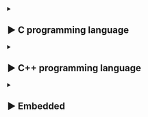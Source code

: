 <details>
  <summary><h2>▶ C programming language</h2></summary>
	
<details>
  <summary><h3>Quá trình biên dịch</h3></summary>
	
Quy trình dịch là quá trình chuyển đổi từ ngôn ngữ bậc cao (NNBC) (C/C++, Pascal, Java, C#…) sang ngôn ngữ đích (ngôn ngữ máy) để máy tính có thể hiểu và thực thi. Ngôn ngữ lập trình C là một ngôn ngữ dạng biên dịch. Chương trình được viết bằng C muốn chạy được trên máy tính phải trải qua một quá trình biên dịch để chuyển đổi từ dạng mã nguồn sang chương trình dạng mã thực thi.
	
### Quá trình biên dịch bao gồm 4 giai đoạn:
	
- **_Pre-processor (Giai đoạn tiền xử lý):_** Nhận mã nguồn và xóa bỏ các dòng comments, xử lý các chỉ thị tiền xử lý có bắt đầu bằng kí hiệu `#`. Như `#include` (thay thế mã chương trình của một tệp tiêu để vào mã nguồn cần dịch), `#define` (thay thế bằng giá trị cụ thể tại mỗi nơi sử dụng trong chương trình).
	-  Sau khi qua quá trình tiền xử lý thì file code lúc này sẽ có dạng `.i`.
	-  Dùng lệnh `gcc -E filename.c -o filename.i` hoặc `gcc -E filename.c` để xem code sau khi qua quá trình preprocessor.
- **_Compiler (Giai đoạn dịch NNBC sang ngôn ngữ Assembly):_** Kiểm tra các kiểu dữ liệu có lỗi hay không, phân tích cú pháp (syntax) của mã nguồn NNBC và tối ưu code.
	-  Quá trình này sẽ biên dịch từ code `.i` sang ngôn ngữ assembly `.s`.
	-  Dùng lệnh `gcc -S -o filename.s filename.c` để có thể xem code sau quá tình compiler.
- **_Assembler (Giai đoạn dịch ngôn ngữ Assembly sang ngôn ngữ máy):_** Biên dịch ngôn ngữ Assembly sang ngôn ngữ máy (0 và 1). Và tạo ra tệp tin Object `.o` or `.obj`.
	-  Dùng lệnh `gcc -c filename.c -o filename.o` để tạo ra file ".o" và dùng lệnh `objdump -d -Mintel filename.o` để xem code.
- **_Linker (Giải đoạn liên kết):_** Trong giai đoạn này mã máy của một chương trình `.o` dịch từ nhiều nguồn (file .c hoặc file thư viện .lib) được liên kết lại với nhau để tạo thành chương trình đích nhất. Mã máy của các hàm thư viện gọi trong chương trình cũng được đưa vào chương trình cuối trong giai đoạn này. Chính vì vậy mà các lỗi liên quan đến việc gọi hàm hay sử dụng biến tổng thể mà không tồn tại sẽ bị phát hiện. Kể cả lỗi viết chương trình chính không có hàm main() cũng được phát hiện trong liên kết.
	- File sau khi được gộp lại thì sẽ có đuôi mở rộng Executable `.exe`, còn trên Linux và MacOs thì có thể có đuối theo chỉ định hoặc không có đuôi mở rộng.

- Để chạy file code C trên `terminal` dùng lệnh `gcc -o filename filename.c` đẻ tạo ra tệp thực thi, sau đó dùng lệnh `./filename` để chạy tệp thực thi đó.

### Boot Mode
- Cấp nguồn:
	- Khi cấp nguồn cho vi điều khiển, nó sẽ bắt đầu quá trình khởi động.
	- Lúc này các thanh ghi và bộ nhớ của vi điều khiển sẽ có giá trị không xác định.
- Tạo Stack Pointer(SP):
	- Stack Pointer(SP) là một thanh ghi đặc biệt để quản lý ngăn xếp(stack).
	- Giá trị ban đầu của SP thường được thiết lập tại địa chỉ nhất định trong bộ nhớ.
	- Quá trình thiết lập SP có thể thực hiện thông qua việc gán giá trị một địa chỉ cố định vào thanh ghi SP.
- Tạo Program Counter(PC):
	- Là một thanh ghi đặt biệt dùng để lưu địa chỉ của lệnh hiện tại được thực thi.
	- Giá trị ban đầu của PC thường được thiết lập là địa chỉ bắt đầu của chương trình
	- Quá trình thiệt lập PC thực hiện thông qua việc gán giá trị địa chỉ bắt đầu của chương trình vào thanh ghi PC
- Khởi động chương trình: 
	- Sau khi SP và PC được khởi tạo thì chương trình chính bắt đầu khởi động
	- Vi điều khiển sẽ đọc từng câu lệnh và thực thi nó.
	- Nó sẽ thực hiện các lệnh tiếp theo bằng cách tăng giá trị của PC để trỏ đế địa chỉ lệnh tiếp theo
	- Bước nhảy của địa chỉ tùy thuộc vào vi điều khiển (Ví dụ: vđk 8bit thì mỗi lần nhảy thì PC sẽ trỏ tới địa chỉ lên 1byte, tương tự 16bit sẽ là 2 bytes)
	- Trong quá trình chạy, nếu gặp lệnh gọi hàm con thì VĐK sẽ tạo ra một ngăn xếp mới để lưu trữ các biến cục bộ và thông tin của hàm đó.
		- Lúc này, giá trị của SP sẽ lưu lại địa chỉ của câu lệnh hiện tại và giá trị của PC sẽ trỏ tới địa chỉ bắt đầu của hàm con đó và thực thi .
		- Sau khi chạy xong trả về kết quả. Thì ngăn xếp đó sẽ được giải phóng, PC sẽ được gán thành địa chỉ của SP trước đó và tiếp tục thực hiện chương trình.
- ***Ví dụ:*** Chương trình trên VĐK 32bits và địa chỉ của hàm ham() là 0x0000ff00.
	```C
	#include<stdio.h>
	void ham() {
    	int a = 5;
	}
	int main() {
    	int b = ham();
    	printf("%d", b);
	}
	```
	- Địa chỉ 0x00000000: Khởi động chương trình.
	- Địa chỉ 0x00000004: Khởi tạo SP với giá trị không xác định.
	- Địa chỉ 0x00000008: Khởi tạo PC với địa chỉ bắt đầu của hàm main(), và PC có giá trị là 0x00000008. SP không thay đổi.
    - Địa chỉ 0x0000000C: PC trỏ tới lệnh trong hàm main() và có địa chỉ là 0x0000000C. SP không thay đổi.
   	- Địa chỉ 0x00000010: PC trỏ tới lệnh gọi hàm ham(). PC có địa chỉ là 0x00000010, và SP được gán địa chỉ là 0x00000010 để sau khi chạy xong hàm ham(), PC có thể lấy địa chỉ của SP để chạy tiếp chương trình.
    - Địa chỉ 0x0000FF00: PC trỏ tới địa chỉ bắt đầu của hàm ham(), và PC có địa chỉ là 0x0000FF00. SP vẫn giữ nguyên giá trị là 0x00000010.
  	- Địa chỉ 0x0000FF04: PC tiếp tục nhảy thêm 4 byte đối với địa chỉ trước đó để thực hiện lệnh int a = 5, địa chỉ PC lúc này là 0x0000FF04. SP vẫn giữ nguyên giá trị là 0x00000010. Sau khi chạy xong hàm, PC sẽ quay trở lại địa chỉ của SP, tức là 0x00000010.
   	- Địa chỉ 0x00000014: PC trỏ tới lệnh printf("%d", b);. Lúc này, địa chỉ PC sẽ là 0x00000014, và SP vẫn giữ nguyên giá trị là 0x00000010.
	
</details>



<details>
  <summary><h3>Phân vùng bộ nhớ trên RAM, cấp phát bộ nhớ động</h3></summary>
	
### Phân vùng bộ nhớ trên RAM

| Stack |
|:-----:|
|   ↓   |
|   ↑   |	
|  Heap |
|  Bss(Uninitialized data)  |
|  Data(Initialized data)   |
|  Text |
- ***Text:*** Quyền truy cập chỉ có thể Read
	- Chứa khai báo các hằng số(.rodata)
	- Nó chưa lệnh thực thi nên tránh sửa đổi instruction
- ***Data:*** Quyền truy cập Read-Write
	- Chứa biến toàn cục hoặc biến static: Có giá trị khởi tạo khác 0
	- Được giải phóng khi kết thúc chương trình
- ***Bss:*** Quyền truy cập Read-Write
	- Chứa biến toàn cục hoặc các biến static: Có giá trị khởi tạo bằng 0 hoặc không khởi tạo
	- Được giải phóng khi kết thúc chương trình
- ***Stack:*** Quyền truy cập là Read-Write.
	- Được sử dụng cấp phát cho biến local, input parameter của hàm,...
	- Sẽ được giải phóng khi ra khỏi block code/hàm
- ***Heap:*** Quyền truy cập là Read-Write.
	- Được sử dụng để cấp phát bộ nhớ động như: Malloc, Calloc,...
	- Sẽ được giải phóng khi gọi hàm free,...
	### So sánh Stack và Heap?
	- Bộ nhớ: Bộ nhớ Heap và bộ nhớ Stack bản chất đều cùng là vùng nhớ được tạo ra và lưu trữ trong RAM khi chương trình được thực thi.
		- Stack được dùng để lưu trữ các biến cục bộ trong hàm, tham số truyền vào... Truy cập vào bộ nhớ này rất nhanh và được thực thi khi chương trình được biên dịch.
		- Heap được dùng để lưu trữ vùng nhớ cho những biến con trỏ được cấp phát động bởi các hàm malloc - calloc - realloc (trong C)
	- Kích thước vùng nhớ:
		- Stack: kích thước của bộ nhớ Stack là cố định, tùy thuộc vào từng hệ điều hành, ví dụ hệ điều hành Windows là 1 MB, hệ điều hành Linux là 8 MB (lưu ý là con số có thể khác tùy thuộc vào kiến trúc hệ điều hành của bạn).
		- Heap: kích thước của bộ nhớ Heap là không cố định, có thể tăng giảm do đó đáp ứng được nhu cầu lưu trữ dữ liệu của chương trình.
	- Đặc điểm vùng nhớ
		- Stack: vùng nhớ Stack được quản lý bởi hệ điều hành, dữ liệu được lưu trong Stack sẽ tự động hủy khi hàm thực hiện xong công việc của mình.
		- Heap: Vùng nhớ Heap được quản lý bởi lập trình viên (trong C hoặc C++), dữ liệu trong Heap sẽ không bị hủy khi hàm thực hiện xong, điều đó có nghĩa bạn phải tự tay hủy vùng nhớ bằng câu lệnh free (trong C), và delete hoặc delete [] (trong C++), nếu không sẽ xảy ra hiện tượng rò rỉ bộ nhớ. 
	### Lưu ý: 
	- Việc tự động dọn vùng nhớ còn tùy thuộc vào trình biên dịch trung gian.
	- Vấn đề lỗi xảy ra đối với vùng nhớ Stack: Bởi vì bộ nhớ Stack cố định nên nếu chương trình bạn sử dụng quá nhiều bộ nhớ vượt quá khả năng lưu trữ của Stack chắc chắn sẽ xảy ra tình trạng tràn bộ nhớ Stack (Stack overflow), các trường hợp xảy ra như bạn khởi tạo quá nhiều biến cục bộ, hàm đệ quy vô hạn,..
		- Ví dụ về tràn bộ nhớ stack với hàm đệ quy vô hạn:
		```C
		int foo(int x){
			printf("De quy khong gioi han\n");
			return foo(x);
		}
		```
	- Vấn đề lỗi xảy ra đối với vùng nhớ Heap: Nếu bạn liên tục cấp phát vùng nhớ mà không giải phóng thì sẽ bị lỗi tràn vùng nhớ Heap (Heap overflow). Nếu bạn khởi tạo một vùng nhớ quá lớn mà vùng nhớ Heap không thể lưu trữ một lần được sẽ bị lỗi khởi tạo vùng nhớ Heap thất bại.
		- Ví dụ trường hợp khởi tạo vùng nhớ Heap quá lớn:
		```C 
		int *A = (int *)malloc(18446744073709551615); 
		```
	### Các cách sử dụng malloc, calloc, realloc, free:
	- ***Malloc:*** Cấp phát bộ nhớ động chưa có giá trị khởi tạo cho mỗi phần tử, trả về con trỏ NULL khi cấp phát thành công
	```C 
	void* malloc(size_t size);
	```
	- ***Calloc:*** Cấp phát bộ nhớ động có giá trị khởi tạo ban đầu của mỗi phần tử đều là 0, trả về con trỏ NULL khi cấp phát thành công
	```C
	void* calloc(size_t num, size_t size);
	```
	- ***Realloc:*** Thay đổi kích thước bộ nhớ của bộ nhớ đã được cấp phát trước đó của Malloc và Calloc, trả về con trỏ NULL khi thay đổi thành công
	```C
	void* realloc(void* ptr, size_t size);
	```
	- ***Free:*** Giải phóng bộ nhớ đã được cấp phát bằng Malloc, Calloc, Realloc sau khi sử dụng xong, không có trả về
	```C
	void free(void* ptr);
	```
</details>



<details>
  <summary><h3>Các biến trong C</h3></summary>
	
- Biến số nguyên (Integer Variables): Lưu trữ giá trị số nguyên không có phần thập phân.
	`int age = 25;`
- Biến số thực (Floating-point Variables): Lưu trữ giá trị số thực có phần thập phân.
	`float pi = 3.14;`
- Biến dấu chấm động (Floating-point Variables): Lưu trữ giá trị số thực có độ chính xác cao hơn float.
    `double pi = 3.14159;`
- Biến dài (Long Variables): Lưu trữ giá trị số nguyên có phạm vi mở rộng so với int.
    `long population = 1000000;`
- Biến ngắn (Short Variables): Lưu trữ giá trị số nguyên có phạm vi nhỏ hơn so với int.
    `short temperature = -10;`
- Biến ký tự (Character Variables): Lưu trữ một ký tự.
	`char grade = 'A';`
- Biến chuỗi ký tự (String Variables): Lưu trữ một chuỗi các ký tự.
	`char name[] = "John";`
- Biến boolean (Boolean Variables): Lưu trữ giá trị đúng (1) hoặc sai (0).
	`int isTrue = 1;`
- Con trỏ (Pointer Variables): Lưu trữ địa chỉ của một biến hoặc vùng nhớ.
	`int* ptr = NULL;`
- Biến mảng (Array Variables): Lưu trữ nhiều giá trị trong một biến duy nhất.
	`int numbers[] = {1, 2, 3, 4, 5};`
- Biến kích thước (Size Variables): Lưu trữ giá trị kích thước của các đối tượng trong bộ nhớ.
    ```size_t length = 10;```
- Biến không đổi (Constant Variables): Lưu trữ giá trị không thay đổi trong suốt thời gian chương trình chạy.
    ```const int MAX_VALUE = 100;```
- Biến từ khóa (Keyword Variables): Lưu trữ giá trị trùng với các từ khóa được định nghĩa trong ngôn ngữ C.
    ```int int = 5;```
- Biến từ xa (Extern Variables):Khai báo một biến đã được định nghĩa trong một tệp tin khác.
    ```extern int globalVar;```
- Biến có phạm vi tĩnh (Static Scope Variables): Lưu trữ giá trị trong suốt vòng đời của biến và chỉ có thể truy cập trong phạm vi của một hàm hoặc tệp tin.
    ```static int count = 0;```
- Biến hệ thống (System Variables): Lưu trữ thông tin đối với chương trình chạy, như số lượng tham số dòng lệnh và danh sách tham số.
    ```int argc; char** argv;```
- Biến môi trường (Environment Variables): Lưu trữ thông tin môi trường hệ thống như đường dẫn, biến cấu hình, v.v.
    `char* path = getenv("PATH");`
- Biến vô kiểu (Void Variables): Lưu trữ một địa chỉ bất kỳ và có thể chuyển đổi thành bất kỳ kiểu con trỏ nào.
	`void* ptr;`
- Biến hằng số từ xa (Extern Constant Variables): Khai báo một hằng số đã được định nghĩa trong một tệp tin khác.
    `extern const int MAX_VALUE;`
- Biến gần (Auto Variables): Được sử dụng để chỉ ra rằng một biến cục bộ tự động sẽ được tạo ra.
 	`auto int x = 5;`
- Biến trình tự (Sequence Variables): Chỉ định rằng một biến thường được truy cập nhanh chóng và thường xuyên.
    `register int counter = 0;`
- Biến quyền (Qualifier Variables): Đánh dấu biến có thể thay đổi mà không cần thông báo và không nên tối ưu hóa.
   	`volatile int status;`
- Biến tĩnh (Static Variables): Lưu trữ giá trị trong suốt vòng đời của chương trình và giá trị được duy trì ngay cả khi hàm hoặc khối lệnh kết thúc.
	```static int count = 0;```
- Biến tĩnh cục bộ (Local Static Variables): Lưu trữ giá trị trong suốt vòng đời của biến, nhưng chỉ có thể truy cập trong phạm vi của một hàm.
    ```C
    void function() {
        static int count = 0;
        // ...
    }
    ```
- Biến toàn cục (Global Variables): Khai báo ngoài hàm. Lưu trữ giá trị có thể truy cập từ bất kỳ đâu trong chương trình.
	```int globalVar = 10;```
- Biến cục bộ (Local Variables): Khai báo trong hàm. Lưu trữ giá trị chỉ có thể truy cập trong phạm vi của một hàm hoặc khối lệnh.
	```C
	void function() {
    	int localVar = 5;
   		// ...
	} 
	```
- Biến tên (Label Variables): Đánh dấu một vị trí trong mã chương trình để nhảy đến khi sử dụng lệnh goto.
    ```C
    goto label;
    // ...
    label:
        // ...
    ```
- Biến tham chiếu (Reference Variables): Lưu trữ một tham chiếu đến một biến đã tồn tại, cho phép thay đổi giá trị của biến qua tham chiếu.
    ```C
    int x = 10;
    int& ref = x;
    ```
- Biến hàm (Function Variables): Lưu trữ địa chỉ của một hàm và cho phép gọi hàm thông qua con trỏ.
    ```C
    int (*func_ptr)(int, int);
    int sum(int a, int b) {
        return a + b;
    }
    func_ptr = sum;
    ```
- Biến cấu trúc (Structure Variables): Lưu trữ các thành phần có liên quan vào một biến.
    ```
    struct Person {
        char name[20];
        int age;
    };
    struct Person p1;
	```
- Biến cấu trúc mở rộng (Extended Structure Variables): Lưu trữ các thành phần có liên quan vào một biến và mở rộng chức năng của cấu trúc.
    ```C
    struct Person {
        char name[20];
        int age;
    } p1;
    ```
- Biến liên kết (Union Variables): Lưu trữ giá trị của một thành phần trong một thời điểm.
    ```
    union Data {
        int x;
        float y;
    };
    union Data data;
    ```
- Biến liệt kê (Enumeration Variables): Lưu trữ một trong các giá trị được xác định trước từ một tập hợp các giá trị có tên.
    ```
    enum Color {
        RED,
        GREEN,
        BLUE
    };
	enum Color c = BLUE;
- Biến kiểu định danh (Typedef Variables): Tạo ra một tên mới cho một kiểu dữ liệu đã tồn tại để sử dụng dễ dàng hơn.
    ```C
    typedef int Integer;
    Integer number = 42;
	```
- Biến kiểu dữ liệu do người dùng định nghĩa (User-defined Data Type Variables): Định nghĩa và sử dụng kiểu dữ liệu tùy chỉnh trong ngôn ngữ C.
	```C
	typedef struct {
    	char name[20];
    	int age;
	} Person;
	Person p1; 
	```
### Khác nhau của static cục bộ và static toàn cục:
- Biến static cục bộ: Khi 1 biến cục bộ được khai báo với từ khóa static. Biến sẽ chỉ được khởi tạo 1 lần duy nhất và tồn tại suốt thời gian chạy chương trình. Giá trị của nó không bị mất đi ngay cả khi kết thúc hàm. Tuy nhiên khác với biến toàn cục có thể gọi trong tất cả mọi nơi trong chương trình, thì biến cục bộ static chỉ có thể được gọi trong nội bộ hàm khởi tạo ra nó. Mỗi lần hàm được gọi, giá trị của biến chính bằng giá trị tại lần gần nhất hàm được gọi.
- Biến static toàn cục: Biến toàn cục static sẽ chỉ có thể được truy cập và sử dụng trong File khai báo nó, các File khác không có cách nào truy cập được. 
</details>



<details>
  <summary><h3>Macro, Inline, Function</h3></summary>

- **_Macro:_** Được xử lý bởi preprocessor
    - Thay thế đoạn code được khai báo macro vào bất cứ chỗ nào xuất hiện macro đó
    - VD: Preprocessor khi gặp bất kỳ lời gọi SUM(first+last) nào thì thay ngay bằng
    ```C
    #define SUM(a,b)     (a+b)
    ```
- **_Inline:_** Được xử lý bởi compiler
    - Được khai báo với từ khóa inline
    - Khi compiler thấy bất kỳ chỗ nào xuất hiện inline function, nó sẽ thay thế chỗ đó bởi định nghĩa của hàm đã được compile tương ứng. –> Phần được thay thế không phải code mà là đoạn code đã được compile
- **_Function:_** Khi thấy hàm được gọi, compiler sẽ phải lưu con trỏ chương trình PC hiện tại vào stack; chuyển PC tới hàm được gọi, thực hiện hàm đó xong và lấy kết quả trả về; sau đó quay lại vị trí ban đầu trong stack trước khi gọi hàm và tiếp tục thực hiện chương trình.
    - Như có thể thấy, các này khiến chương trình tốn thời gian hơn là chỉ cần thay thế đoạn code đã được compile (cách của inline function)
### So sánh Macro, Inline, Function:
- Macro đơn giản là chỉ thay thế đoạn code macro vào chỗ được gọi trước khi được biên dịch
- Inline thay thế đoạn mã code đã được biên dịch vào chỗ được gọi
- Hàm bình thường phải tạo một function call, lưu địa chỉ trước khi gọi hàm vào stack sau đó mới thực hiện hàm và sau cùng là quay trở về địa chỉ trên stack trước khi gọi hàm và thực hiện tiếp chương trình
- Macro khiến code trở nên dài hơn rất nhiều so với bình thường nhưng thời gian chạy nhanh.
- Hàm inline cũng khiến code dài hơn, tuy nhiên nó làm giảm thời gian chạy chương trình
- Hàm bình thường sẽ phải gọi function call nên tốn thời gian hơn inline function nhưng code ngắn gọn hơn.
</details>



<details>
  <summary><h3>BitWise Operarion (Thao tác bit)</h3></summary>

- AND (Biểu thức AND): Ký hiệu: `&`.
	| A | B | A & B |
  	|---|---|:---:|
  	|0|0|  0|
  	|0|1|  0|
  	|1|0|  0|
  	|1|1|  1|
    ```c
    unsigned int a = 5;  // 0101
	unsigned int b = 3;  // 0011
	unsigned int result = a & b;  // 0001
	```
- OR (Biểu thức OR): Ký hiệu: `|`.
	| A | B | A \| B |
  	|---|---|:---:|
  	|0|0|  0|
  	|0|1|  1|
  	|1|0|  1|
  	|1|1|  1|
    ```c
    unsigned int a = 5;  // 0101
	unsigned int b = 3;  // 0011
	unsigned int result = a | b;  // 0111
    ```
- XOR (Biểu thức XOR): Ký hiệu: `^`.
	| A | B | A ^ B |
  	|---|---|:---:|
  	|0|0|  0|
  	|0|1|  1|
  	|1|0|  1|
  	|1|1|  0|
    ```c
    unsigned int a = 5;  // 0101
	unsigned int b = 3;  // 0011
	unsigned int result = a ^ b;  // 0110
    ```
- NOT (Biểu thức NOT): Ký hiệu: `~`, thực hiện phép NOT bit, đảo ngược tất cả các bit của số.
	| A | ~ A |
  	|--|:---:|
  	|0|  1|
  	|1|  0|
    ```c
    unsigned int a = 5;  // 0101
	unsigned int result = ~a;  // 1010 (đảo ngược các bit)
    ```
- Left Shift (Dịch trái): Ký hiệu: `<<`.
    ```c
    unsigned int a = 5;  // 0101
	unsigned int result = a << 2;  // 010100 (dịch trái 2 vị trí)
    ```
- Right Shift (Dịch phải): Ký hiệu: `>>`.
    ```c
    unsigned int a = 5;  // 0101
	unsigned int result = a >> 2;  // 0001 (dịch phải 2 vị trí)
    ```
- Left Shift và Assign (Dịch trái và gán): Ký hiệu: `<<=`, dịch trái các bit của số `a` đi `b` vị trí và gán lại giá trị cho `a`.
    ```a <<= b;```
- Right Shift và Assign (Dịch phải và gán): Ký hiệu: `>>=`, dịch phải các bit của số `a` đi `b` vị trí và gán lại giá trị cho `a`.
    ```a >>= b;```
- Bitwise AND và Assign (AND bit và gán): Ký hiệu: `&=`, thực hiện phép AND bit trên từng cặp bit của hai số và gán lại giá trị cho `a`.
    ```a &= b;```
- Bitwise OR và Assign (OR bit và gán): Ký hiệu: `|=`, thực hiện phép OR bit trên từng cặp bit của hai số và gán lại giá trị cho `a`.
    ```a |= b;```
- Bitwise XOR và Assign (XOR bit và gán): Ký hiệu: `^=`, thực hiện phép XOR bit trên từng cặp bit của hai số và gán lại giá trị cho `a`.
	```a ^= b;```
</details>



<details>
  <summary><h3>Struct và Union</h3></summary>

- Về mặt ý nghĩa, struct và union cơ bản giống nhau. Tuy nhiên, về mặt lưu trữ trong bộ nhớ, chúng có sự khác biệt rõ rệt như sau:
	- struct: Dữ liệu của các thành viên của struct được lưu trữ ở những vùng nhớ khác nhau. Do đó kích thước của 1 struct tối thiểu bằng kích thước các thành viên cộng lại tại vì còn phụ thuộc vào bộ nhớ đệm (struct padding).
	- Union : Dữ liệu các thành viên sẽ dùng chung 1 vùng nhớ. Kích thước của union được tính là kích thước lớn nhất của kiểu dữ liệu trong union. Việc thay đổi nội dung của 1 thành viên sẽ dẫn đến thay đổi nội dung của các thành viên khác.
</details>




<details>
  <summary><h3>Pointer</h3></summary>
	
- Bộ nhớ RAM chứa rất nhiều ô nhớ, `mỗi ô nhớ có kích thước 1 byte`. Mỗi ô nhớ có địa chỉ duy nhất và địa chỉ này được đánh số từ 0 trở đi. Nếu `CPU 32bit` thì có `2^32 địa chỉ` có thể đánh cho các ô nhớ trong RAM.
	| Ô nhớ | 0 | 1 | ... | 2^32-2 | 2^32-1 |
  	|:-------:|:--------:|:--------:|---|:----------:|:--------:|
  	| Địa chỉ |0x00000000|0x00000001|...|0x0=fffffffe|0xffffffff|
	| Giá trị |          |     5    |...|     's'    |          |
	|   Biến  |          |     x    |...|    char    |          |
- Khi khai báo biến, trình biên dịch dành riêng một vùng nhớ với địa chỉ duy nhất để lưu biến. Trình biên dịch có nhiệm vụ liên kết địa chỉ ô nhớ đó với tên biến. Khi gọi tên biến, nó sẽ truy xuất tự động đến ô nhớ đã liên kết với tên biến để lấy dữ liệu. Các bạn phải luôn phân biệt giữa `địa chỉ bộ nhớ` và `dữ liệu được lưu trong đó`.
- Địa chỉ của biến bản chất cũng là một con số thường được biểu diễn ở `hệ cơ số 16`. Ta có thể sử dụng con trỏ (pointer) để lưu địa chỉ của các biến.
- ***Con trỏ(pointer):***
	- Trong ngôn ngữ C/C++, con trỏ (pointer) là những biến lưu trữ địa chỉ bộ nhớ của những biến khác.
	- Kích thước của các biến con trỏ có khác nhau không? Con trỏ chỉ lưu địa chỉ nên kích thước của mọi con trỏ là như nhau. Kích thước này phụ thuộc vào môi trường hệ thống máy tính:
		- `Môi trường Windows 32 bit: 4 bytes`
        - `Môi trường Windows 64 bit: 8 bytes`
### Các loại con trỏ:
- ***Con trỏ NULL:*** Con trỏ NULL là con trỏ lưu địa chỉ 0x00000000. Tức địa chỉ bộ nhớ 0, có ý nghĩa đặc biệt, cho biết con trỏ không trỏ vào đâu cả.
	```c
	int *p2; //con trỏ chưa khởi tạo, vẫn trỏ đến một vùng nhớ nào đó không xác định
	int *p3 = NULL; //con trỏ null không trỏ đến vùng nhớ nào
	int *p4 = null; // Lỗi "null" phải viết in hoa
	```
- ***Con trỏ đến con trỏ(pointer to pointer):*** Con trỏ này dùng để lưu địa chỉ của con trỏ khác.
	```c
	int x = 10;
    int *p1 = &x;     // Con trỏ p1 trỏ đến biến x và giá trị của p1 chỉnh là địa chỉ của biến x
    int **p2 = &p1;	 // Con trỏ p2 trỏ đến con trỏ p1 và lưu địa chỉ của con trỏ p1 vào p2  

    printf("Giá trị của x: %d\n", *p1); //Giá trị của x: 10
    printf("Địa chỉ của x: %p\n", p1); //Địa chỉ của x: 0x7ffee2a697a8 
    printf("Giá trị của x: %d\n", **p2); //Giá trị của x: 10
    printf("Địa chỉ của p1: %p\n", p2); //Địa chỉ của p1: 0x7ffee2a697a0
	```
- ***Con trỏ hằng (Constant Pointers):*** Không thể thay đổi giá trị mà nó trỏ tới, nhưng có thể thay đổi địa chỉ mà nó trỏ tới.
	```c
	int num = 10; 
	const int *ptr = &num; //thay đổi được địa chỉ của num nhưng không thay đổi được giá trị '10' của num
	```
- ***Con trỏ void (Void Pointers):*** Con trỏ void có thể trỏ tới bất kỳ kiểu dữ liệu nào, nhưng khi xuất ra giá trị thì phải ép kiểu.
	```c
	int num = 10;
	float f = 3.14;
	void *ptr;
	ptr = &num;
	printf("num = %d\n",(int*)ptr);
	ptr = &f;
	printf("f = %f\n",(float*)ptr);
	```
- ***Con trỏ hàm (Function Pointers):*** Dùng để lưu trữ và gọi các hàm thông qua con trỏ.
	```c
	int add(int a, int b) {
		return a + b;
	}
	int subtract(int a, int b) {
		return a - b;
	}

	int main() {
	
		int (*operation)(int, int) = add;
		int result = operation(5, 3);
		printf("Result: %d\n", result);

		operation = subtract;
		result = operation(5, 3);
		printf("Result: %d\n", result);

		return 0;
	}

	```
- ***Con trỏ vào hàm (Pointers to Functions):*** Lưu trữ địa chỉ của một hàm cụ thể để gọi hàm thông qua con trỏ.
	```c
	int add(int a, int b) {
		return a + b;
	}
	int subtract(int a, int b) {
		return a - b;
	}

	void performOperation(int a, int b, int (*operation)(int, int)) {
		int result = operation(a, b);
		printf("Result: %d\n", result);
	}

	int main() {
		int a = 5, b = 3;

		performOperation(a, b, add);
		performOperation(a, b, subtract);

		return 0;
	}

	```
- ***Con trỏ hàm parameter (Function Pointer Parameters):*** Truyền một hàm như một tham số cho một hàm khác.
	```c
	void greet() {
		printf("Hello, World!\n");
	}

	void performAction(void (*action)()) {
		action();
	}

	int main() {
		performAction(greet);

		return 0;
	}

	```
### Lưu ý khi sử dụng con trỏ
- Khi khởi tạo con trỏ NULL: Chữ NULL phải viết hoa, viết thường null sẽ bị lỗi.
- Không nên sử dụng con trỏ khi chưa được khởi tạo: Kết quả tính toán có thể sẽ phát sinh những lỗi không lường trước được nếu chưa khởi tạo con trỏ.
- Sử dụng biến con trỏ sai cách.

</details>
</details>






















<details>
  <summary><h2>▶ C++ programming language</h2></summary>

<details>
  <summary><h3>Class</h3></summary>
	
### Class là gì?
- Class là một cấu trúc dữ liệu tự định nghĩa, nó cho phép lập trình viên tạo ra các đối tượng (objects) mới có cùng bản chất. 
- Class định nghĩa các thuộc tính **data members** còn gọi là `property` và phương thức **member functions** còn gọi là `method` mà các đối tượng của nó có thể sử dụng.
- Trong C++, từ khóa `class` sẽ chỉ điểm bắt đầu của một class sẽ được cài đặt. Class trong C++ giúp tổ chức mã nguồn một cách có cấu trúc và tái sử dụng, đồng thời cho phép ẩn thông tin và triển khai tính kế thừa, đa hình và đóng gói.

### Khai báo class và sử dụng class.
```C++
class Person {
	public:
	string firstName; // property
	string lastName; // property
	int age; // property
	void fullname() { // method
	cout << firstName << ' ' << lastName; //trong tiêu chuẩn AutoSar thì không nên code ở đây
	}
};
```
- ***Lưu ý:*** Theo tiêu chuẩn của AutoSar thì trong class chỉ là định nghĩa các member, chứ không nên code trong phần body của class. Mà ta nên code riêng ra ngoài.
	```C++
	class Person {
		public:
		string firstName; // property
		string lastName; // property
		int age; // property
		void fullname(); // method
	};
	void Person::fullname(){
		cout << firstName << ' ' << lastName;
	}
	int main(){
		Person sv; //sv được gọi là object, object sv thuộc class Person 
		//object chỉ có thể truy cập những member nào nằm trong public
		sv.firstName = "An";
		sv.lastName = "Duong"; 
		sv.age = 23;
		sv.fullname();
		return 0;
	}
	```
### Phạm vi truy cập (Access modifiers):
- **Access modifier** là phạm vi truy cập của các thuộc tính và phương thức sẽ được khai báo bên dưới nó. Có 3 phạm vi truy cập trong C++ là `public`, `private` và `protecte`d.
	- ***Public:*** Các member được khai báo trong Public thì các Object có thể truy cập trực tiếp tới được. Và các User có thể sử dụng và thay đổi các giá trị trong các member này
	- ***Private:*** Được sử dụng khi bạn muốn chặn User truy cập vào những member khai báo trong phạm vi này, giới hạn truy cập và sửa đổi giá trị của chúng. Sử dụng các member trong Public để truy cập đến các member trong Private.
	- ***Protected:*** Tương tự như Private, nhưng Private thì các class con không thể kết thừa được các member trong Private của class chính, còn Protected thì lại cho phép các class con có thể kế thừa được các member trong protected của class chính.
 - 
### Constructor
- Constructor hay hàm dựng là một hàm đặc biệt.
- Constructor là một hàm sẽ có tên trùng với tên của class.
- Sẽ được gọi chạy đầu tiên ngay khi chúng ta khởi tạo một object.
```c++
class SinhVien{
	public: 
		SinhVien(int tuoi, int lop); //có tên trùng với tên của class gọi là contructor
		void hienThi(); //method	
	private: 
		int tuoi; //property
		int lop; //property
};
void SinhVien::hienThi(){
	cout<<"Tuoi: "<<tuoi<<endl;  
	cout<<"Lop "<<lop<<endl;
}
SinhVien::SinhVien(int tuoi,int lop){
	SinhVien::tuoi = tuoi; //class SinhVien có thể truy cập đến tất cả nhưng member nằm trong nó
	SinhVien::lop = lop;
}
int main(){
	// khi có contructor thì nó luôn luôn chạy đầu tiên khi object được khởi tạo.
	// contructor có thể có tham số đầu vào hoặc không có
	SinhVien sv(17,6); //có thể gán giá trị trực tiếp vào khai báo ở public
	sv.hienThi();
	return 0;
}
```

### Biến static trong class
- Khi định nghĩa static trong class thì phải khởi tạo lần đầu ở ngoài.
- Khi khởi tạo thì địa chỉ của nó tồn tại trong suốt chương trình nên member static này của các object sẽ đều có cùng 1 địa chỉ.
```c++
class SinhVien{
	public:
		string ten;
		static int tuoi; //khi khai báo static trong class thì phải hởi tạo lần đầu ở ngoài
};

int SinhVien::tuoi; //ta có thể gán giá trị cho nó, khi khởi tạo thì địa chỉ của nó tồn tại trong suốt chương trình nên member static này của các object sẽ có cùng 1 địa chỉ.

int main(){
	
	SinhVien sv1,sv2;
	//về địa chỉ của hai object thì giống với struct. sv1 và sv2 sẽ được cấp vùng nhớ khác  với kích thước là tổng kích thước của các member và bộ nhớ đệm, địa chỉ của nó sẽ là địa chỉ của member đầu tiên, và các member sẽ mang đỉa chỉ khác nhau như trong struct.
	return 0;
}
```

### Các đặc tính của OOP
- Có 4 đặc tính: Tính đa hình, tính kế thừa, tính trừu tượng, tính đóng gói.
	- ***Inheritance (Tính kế thừa ):*** Một **class** có thể kế thừa các thuộc tính của một **class** khác đã tồn tại trước đó. Trong C++, khi một **class** con được tạo ra bởi việc kế thừa thuộc tính của **class** cha thì ta gọi class con đó là **subclass** và class cha là **superclass**. Chỉ có **Public** và **Protected** mới được kế thừa còn **Private** thì không được kế thừa, muốn kế thừa được các **member** trong **Private** buộc phải đổi lại **Protected**.
		```c++
  		class DoiTuong{
			public:
				void setThongTin(string ten, int tuoi);
				void hienThi();
			protected:
				int TUOI; //property
				string TEN;
		};
		
		void DoiTuong::hienThi(){
			cout<<"Day la class DoiTuong"<<endl;
			cout<<"Ten: "<<TEN<<endl;  
			cout<<"Tuoi "<<TUOI<<endl;
		}
		
		void DoiTuong::setThongTin(string ten,int tuoi){
			TEN = ten;
			TUOI = tuoi;
		}
  		class SinhVien : public DoiTuong{
			public:
				void setThongTin(string ten, int tuoi, int mssv);
				void hienThi(); //method	
			private:
				int MSSV;
		};
		
		void SinhVien::setThongTin(string ten, int tuoi, int mssv){
			TEN = ten;
			TUOI = tuoi;
			MSSV = mssv;
		}
		
		void SinhVien::hienThi(){
			cout<<"Day la class DoiTuong"<<endl;
			cout<<"Ten: "<<TEN<<endl;  
			cout<<"Tuoi "<<TUOI<<endl;
			cout<<"Mssv "<<MSSV<<endl;
		}
		
		int main(){
			SinhVien dt;
			dt.setThongTin("Hoang", 17);
			dt.hienThi();
			
			SinhVien sv;
			sv.setThongTin("Toan", 15,100);
			sv.hienThi();
			
			return 0;
		}
  		```
	- ***Abstraction (Tính trừu tượng):*** Là một khả năng mà chương trình có thể bỏ qua sự phức tạp bằng cách tập trung vào cốt lõi của thông tin cần xử lý. Điều đó có nghĩa, bạn có thể xử lý một đối tượng bằng cách gọi tên một phương thức và thu về kết quả xử lý, mà không cần biết làm cách nào đối tượng đó được các thao tác trong class. (Là chỉ những thứ cần thiết mà người dùng cần sử dụng thì được nằm ở public còn tính toán phức tạp mà người dùng không quan tâm đến thì nằm ở private)
		- Ví dụ: Người dùng nhập a,b,c và muốn biết phương trình có nghiệm hay vô nghiệm. thì những phần method nhập và xuất thì nằm ở public, còn method tính toán kiểm tra thì nằm ở private,những phần nằm ở private người dùng không được quyền can thiệp vào.
  	- ***Polymorphism (Tính đa hình):*** Là một khả năng mà một phương thức trong class có thể đưa ra các kết quả hoàn toàn khác nhau, tùy thuộc vào dữ liệu được xử lý.
  	  	- Ta có thể khai báo tên hàm các method giống nhau nhưng phải khác đầu vào, bởi vì khi tên trùng nhau thì nó dựa vào inputparameter để xác định đó hàm nào.
  	  	- Ví dụ:
  	  	```c++
  	  	class th{
			public:
				void tong(int a, int b);
				void tong(int a, double b);
				void tong(int a, int b, int c);
		};
  		```
	- ***Encapsulation (Tính đóng gói):*** Có ý nghĩa không cho phép người sử dụng các đối tượng thay đổi trạng thái nội tại của một đối tượng, mà chỉ có phương thức nội tại của đối tượng có thể thay đổi chính nó. Điều đó có nghĩa, dữ liệu và thông tin sẽ được đóng gói lại, giúp các tác động bên ngoài một đối tượng không thể làm thay đổi đối tượng đó, nên sẽ đảm bảo tính toàn vẹn của đối tượng, cũng như giúp giấu đi các dữ liệu thông tin cần được che giấu.
   		- Ví dụ: những biến nhập vào như a,b,c và biến xuất ra kết quả x1,x2 thì không được khai báo ở public, phải nằm ở trong private, và những biến đó được nhập và xuất thông qua các method, để tránh người dùng sửa đổi code làm lỗi chương trình. ví dụ để các biến đó ở public, người dùng nhập a,b,c ở method nhập, sau đó người dùng còn có thể chỉnh sửa a,b,c,delta... lúc này chương trình dễ bị trả kết quả sai.

</details>
<details>
  <summary><h3>Namespace</h3></summary>

- Namespace là từ khóa trong C++ được sử dụng để định nghĩa một phạm vi nhằm mục đích phân biệt các hàm, lớp, biến, ... cùng tên trong các thư viện khác nhau. 
- Khi tạo `namespace` nếu muốn dùng chung tên biến của các `member` thì khi khai báo tên của `namespace` thì phải khai báo tên khác nhau
- Nếu dùng chung tên của namespace thì tên của các meber phải khác nhau (dù có chung file hay khác file), Do khai báo cùng tên namespace thì dùng chung bộ nhớ nên nếu tên các member cũng giống thì những member giống nhau sẽ cùng chung 1 địa thì sẽ dẫn đến xung đột vùng nhớ
- ví dụ:
	```C++
	namespace A{
		int a;
		void function(){...}
		struct c{...};
	};
	namespace B{
		int a;
		void function(){...}
		struct c{...};
	}
	```
 
</details>
<details>
  <summary><h3>Template</h3></summary>
	
- **Template (khuôn mẫu)** là một từ khóa trong C++, và là một kiểu dữ liệu trừu tượng tổng quát hóa cho các kiểu dữ liệu int, float, double, bool...
- **Template** trong C++ có 2 loại đó là function template & class template.
- **Template** giúp người lập trình định nghĩa tổng quát cho hàm và lớp thay vì phải nạp chồng (overloading) cho từng hàm hay phương thức với những kiểu dữ liệu khác nhau.
- Ví dụ:
	- Những hàm có form giống nhau chỉ khác kiểu dữ liệu.
	```c++
	int tong(int a, int b);
	double tong(double a, double b);
	template<typename var> //thay vì ta code hai hàm riêng để xử lý, thì ta có thể code dùng template chung lại để gọn code hơn.
	int tong(var a, var b){
		return (var)(a+b);
	}
	```
	- Nếu a và b khác kiểu dữ liệu thì tên var của hai thằng phải khác nhau. Ví dụ var a, var1 b. Lúc này var đại diện cho kiểu dữ liệu a và var1 đại diện cho kiểu dữ liệu b.
	
</details>
<details>
  <summary><h3>Vector, List & Map</h3></summary>

### Vector là gì?
- Vector là một cấu trúc dữ liệu trong C++ dùng để chứa các đối tượng khác. Tương tự như mảng (array), vector cũng có thể chứa nhiều phần tử.
- Các phần tử trong vector được lưu trữ một cách liên tiếp trong bộ nhớ. Điều này cho phép truy cập dễ dàng đến các phần tử bằng cách sử dụng chỉ số (index).
- vector khác mảng thông thường là kích thước của vector có thể thay đổi trong quá trình thực thi chương trình. Khi cần, vector có thể mở rộng (tăng kích thước) hoặc thu hẹp (giảm kích thước) để chứa thêm hoặc loại bỏ các phần tử.
- Sử dụng thư viện `#include<vector>`.
- Modifiers:
Modifiers
	- ***push_back():*** Hàm đẩy một phần tử vào vị trí sau cùng của vector. Nếu kiểu của đối tượng được truyền dưới dạng tham số trong push_back() không giống với kiểu của vector thì sẽ bị ném ra. VD: ten-vector.push_back(ten-cua-phan-tu);
	- ***assign():*** Nó gán một giá trị mới cho các phần tử vector bằng cách thay thế các giá trị cũ. VD: ten-vector.assign(int size, int value);
	- ***pop_back():*** Hàm pop_back () được sử dụng để xóa đi phần tử cuối cùng một vector.
	- ***insert():*** Hàm này chèn các phần tử mới vào trước phần tử trước vị trí được trỏ bởi vòng lặp. Chúng ta cũng có thể chuyển một số đối số thứ ba, đếm số lần phần tử được chèn vào trước vị trí được trỏ.
   	- ***erase():*** Hàm được sử dụng để xóa các phần tử tùy theo vị trí vùng chứa
	- ***emplace():*** Nó mở rộng vùng chứa bằng cách chèn phần tử mới vào
	- ***emplace_back():*** Nó được sử dụng để chèn một phần tử mới vào vùng chứa vector, phần tử mới sẽ được thêm vào cuối vector
	- ***swap():*** Hàm được sử dụng để hoán đổi nội dung của một vector này với một vector khác cùng kiểu. Kích thước có thể khác nhau.
	- ***clear():*** Hàm được sử dụng để loại bỏ tất cả các phần tử của vùng chứa vector.
- Ví dụ:
	```c++
	//dùng thư viện vector giống cấp phát bộ nhớ động trong c, nhưng có thư viện hỗ trợ các công cụ nhanh hơn.
	#include <vector>
	
	vector<int> array;	// khai báo mảng kiểu int
	array.push_back(4);  //thêm phần tử tại 0 là 4
	array.push_back(8);  //thêm phần tử tại 1 là 8
	array.push_back(20);
	array.push_back(15); //thêm phần tử tại 4 là 15
	
	//từ C++ 11 trở đi có for cải :
	for(int item : array){ // có thể dùng biến auto item, biến auto sẽ tự định nghĩa item thuộc kiểu dữ liệu gì tùy vào giá trị và nó được lưu
		printf("i = %d\n",item);
	}
	
	array.pop_back(); //xóa phần tử cuối cùng, xóa 15
	array.insert(array.begin()+2,77); //chèn phần tử tại 2 là 77, các phần tử phía sau sẽ dời vị trí cho nhau.
	array.erase(array.begin()+2); // xóa phần tử thứ 2, dời những phần tử phía sau lên.
	array.clear(); //thu hồi vùng nhớ giống free
	
	for(int i =0;i<array;i++){
		printf("%d\n",array[i]);
	}
	```

### List là gì?
- List là một cấu trúc dữ liệu danh sách liên kết kép (doubly linked list).
- Các phần tử cửa nó không được lưu trong các địa liên tiếp mà lưu ở địa chỉ bất kì, và mỗi phần tử trước sẽ lưu kèm địa chỉ của phần tử kế tiếp theo tuần tự.
- Vì cung cấp một danh sách các phần tử được liên kết với nhau bằng các con trỏ, cho phép thêm, xóa và truy cập các phần tử một cách linh hoạt.
- Dùng thư viện `#include<list>`.
- Ví dụ:
	```c++
	#include<list>
	list<int> array;	// khai báo mảng kiểu int
	array.push_back(4);  //thêm phần tử thứ 0 là 4
	array.push_back(8);  //thêm phần tử thứ 1 là 8
	array.push_back(20);
	array.push_back(15); //thêm phần tử thứ 4 là 15
	
	for(auto item : array){ //
		printf("i = %d\n",item);
	}
	```
### Map là gì?
- là một cấu trúc dữ liệu ánh xạ (associative container) trong thư viện chuẩn của ngôn ngữ. Nó được sử dụng để lưu trữ các cặp key-value, trong đó mỗi key là duy nhất và liên kết với một giá trị (value) tương ứng.
- Dùng thư viện `#include<map>`.
- Ví dụ:
	```c++
	#include <map>
	int main(){
		map<string, string> SinhVien;
		SinhVien["Ten"] = "Hoang";
		SinhVien["Tuoi"] = "7";
		SinhVien["Lop"] = "15";
		for(auto item : SinhVien){
			cout<<"Key: "<<itemp.first<<", value: "<<item.second<<endl;
		}
		return 0;
	}
	```
 ### Ưu điểm và nhược điểm của Vector, List và Map:

 |            | Vector                   | List                        | Map                            |
|------------|--------------------------|-----------------------------|--------------------------------|
| Ưu điểm    | - Truy cập ngẫu nhiên các phần tử thông qua index. <br> - Được triển khai dưới dạng địa chỉ liên tiếp trong bộ nhớ. <br> - Hỗ trợ thay đổi kích thước dễ dàng. | - Chèn và xóa phần tử ở bất kỳ vị trí nào dễ dàng hơn. <br> - Không cần dùng thêm bộ nhớ liền kề để mở rộng kích thước. <br> - Linh hoạt trong việc chèn, xóa và truy xuất. | - Lưu trữ các cặp key-value và tự động sắp xếp theo key. <br> - Truy cập hiệu quả thông qua key. <br> - Hỗ trợ các phương thức cho việc chèn, xóa và truy xuất. |
| Nhược điểm | - Chèn và xóa phần tử ở vị trí không phải cuối cùng thì phức tạp hơn. <br> - Cần dùng thêm bộ nhớ liền kề để mở rộng kích thước. <br> - Không hiệu quả cho chèn và xóa phần tử ở đầu hoặc giữa vector. | - Truy cập ngẫu nhiên chậm hơn so với vector. <br> - Chiếm nhiều bộ nhớ hơn do lưu trữ các con trỏ liên kết. | - Tốn nhiều bộ nhớ hơn do lưu trữ các key-value pairs và con trỏ liên kết. <br> - Thời gian tìm kiếm và truy xuất có phức tạp. <br> - Không hỗ trợ truy cập ngẫu nhiên theo index. |

</details>


</details>

























<details>
  <summary><h2>▶ Embedded</h2></summary>
	
<details>
  <summary><h3>Các giao thức (Protocols)</h3></summary>

<details>
  <summary><h4>SPI protocol</h4></summary>

- Các bit dữ liệu được truyền nối tiếp nhau và có xung clock đồng bộ.
- Giao tiếp song công, có thể truyền và nhận cùng một thời điểm.
- Khoảng cách truyền ngắn, được sử dụng để trao đổi dữ liệu với nhau giữa các chip trên cùng một bo mạch.
- Giao tiếp 1 Master với nhiều Slave.
- Tốc độ truyền khoảng vài Mb/s.
- Các dòng vi điều khiển thường được tích hợp module giao tiếp SPI dùng để giao tiếp truyền dữ liệu với các vi điều khiển khác, hoặc giao tiếp với các ngoại vi bên ngoài như cảm biến, EEPROM, ADC, LCD, SD Card,…

![Connect with orther](https://upload.wikimedia.org/wikipedia/commons/thumb/e/ed/SPI_single_slave.svg/800px-SPI_single_slave.svg.png)

![Connect with orther](https://upload.wikimedia.org/wikipedia/commons/thumb/f/fc/SPI_three_slaves.svg/350px-SPI_three_slaves.svg.png)
- ***SCLK (Serial Clock):*** Xung clock phát ra từ master
- ***MOSI (Master Out Slave In):*** Truyền data từ `master` đến `slave`. Chân `MOSI` ở `master` sẽ kết nối đến chân `MOSI` ở `slave`.
- ***MISO (Master In Slave Out):*** Truyền data từ `slave` đến `master`. Chân `MISO` ở `master` sẽ kết nối đến chân `MISO` ở `slave`.
- ***CS/SS (Chip/Slave Select):*** Chân CS được master sử dụng để lựa chọn slave cần giao tiếp. Master chỉnh chân SS xuống mức 0 để chọn slave truyền data.

![Connect with orther](https://upload.wikimedia.org/wikipedia/commons/thumb/b/bb/SPI_8-bit_circular_transfer.svg/500px-SPI_8-bit_circular_transfer.svg.png)
- Mỗi chip Master hay Slave sẽ có một thanh ghi dữ liệu 8 bit chứa dữ liệu cần gửi hoặc dữ liệu nhận.
- Mỗi xung nhịp mà Master tạo ra trên chân SCLK thì 1 bit trong thanh ghi dữ liệu của Master được truyền qua Slave và đồng thời 1 bit trong thanh ghi dữ liệu của Slave cũng truyền qua cho Master.

![Connect with orther](https://upload.wikimedia.org/wikipedia/commons/thumb/6/6b/SPI_timing_diagram2.svg/400px-SPI_timing_diagram2.svg.png)
- Có 4 chế độ hoạt động:
  	| Mode | CPOL | CPHA |
  	|:---:|:---:|:---:|
  	|0|0|0|
  	|1|0|1|
  	|2|1|0|
  	|3|1|1|
- CPOL = 0: Xung của SCK bắt đầu 1 chu kì là xung cạnh lên.
- CPOL = 1: Xung của SCK bắt đầu 1 chu kì là xung cạnh xuống.
- CPHA = 0: Bit dữ liệu đầu ra sẽ rơi vào cạnh xung đầu tiên của chu kì.
- CPHA = 1: Bit dữ liệu đầu ra sẽ rơi vào cạnh xung thứ hai của chu kì.

***Ưu, nhược điểm của chuẩn giao tiếp SPI.***
- Ưu điểm:
  - Không có Start bit và Stop bit như trong giao tiếp I2C và giao tiếp UART. Vì vậy dữ liệu có thể được truyền liên tục mà không bị gián đoạn
  - Không có hệ thống định địa chỉ slave phức tạp như I2C
  - Tốc độ truyền dữ liệu cao hơn I2C (nhanh gần gấp đôi)
  - Các dòng MISO và MOSI riêng biệt, vì vậy dữ liệu có thể được gửi và nhận cùng một lúc
- Nhược điểm:
  - Sử dụng bốn dây (I2C và UART sử dụng hai dây).
  - Không xác nhận rằng dữ liệu đã được nhận thành công.
  - Không có hình thức kiểm tra lỗi như bit chẵn lẻ (Parity bit) như trong UART.
  - Chỉ cho phép một master duy nhất.

</details>

<details>
  <summary><h4>I2C protocol</h4></summary>

- I2C (Inter-Integrated Circuit) là một giao thức truyền thông nối tiếp đồng bộ. Nên các bit dữ liệu truyền đi được đồng bộ hóa với xung nhịp do Master điều khiển.
- Hỗ trợ nhiều Master và Slave trên một đường truyền

![Connect with orther](https://upload.wikimedia.org/wikipedia/commons/thumb/3/3e/I2C.svg/220px-I2C.svg.png)
I2C chỉ sử dụng hai dây để truyền dữ liệu giữa các thiết bị:
- SDA (Serial Data) - đường truyền cho master và slave để gửi và nhận dữ liệu.
- SCL (Serial Clock) - đường mang tín hiệu xung nhịp.

***Cách hoạt động:***

![Connect with orther](https://www.circuitbasics.com/wp-content/uploads/2016/01/Introduction-to-I2C-Message-Frame-and-Bit-2.png)

- Dữ liệu được truyền trong các `Message`, mỗi `Message` có một `khung địa chỉ` nhị phân chứa địa chỉ của `Slave` và một hoặc nhiều `khung dữ liệu` chứa dữ liệu đang được truyền.
- Trong mỗi thông điệp bao gồm điều kiện `Start` và `Stop`, các bit `Read/Write` và các bit `ACK/NACK` giữa mỗi `khung dữ liệu`.

![Connect with orther](https://encrypted-tbn0.gstatic.com/images?q=tbn:ANd9GcTry4sV-ui_OqN3z3ioNBQlq25u2RSJ0i1ucA&usqp=CAU)

- ***Điều kiện khởi động (1 bit):*** Chân `SDA` chuyển từ mức cao xuống mức thấp trước khi `SDL` chuyển từ cao xuống thấp.
- ***Khung địa chỉ (7 hoặc 10 bit):*** Là một chuỗi 7 hoặc 10 bit duy nhất cho mỗi `Slave` để xác định `Slave` mà `Master` muốn liên lạc và bit `Read/Write` cũng được gửi cùng ngay sau `khung địa chỉ`.
  	- `Master` sẽ gửi địa chỉ cho tất cả `Slave`, và những `Slave` sẽ so sánh địa chỉ đó với địa chỉ của nó.
  	- Nếu phù hợp nó sẽ gửi lại một bit `ACK` mức thấp trở lại cho `Master`, và nếu không khớp thì không làm gì cả và `SDA` giữa hai thiết bị đó vẫn ở mức cao
- ***Read/Write (1 bit):*** Sẽ cho `Slave` biết là `Master` muốn ghi dữ liệu vào nó hay nhận dữ liệu từ nó.
	- Nếu `Write` thì `0`, còn `Read` thì `1`.
- ***Data Frame (8 bit):*** Sau khi Master phát hiện bit `ACK` gửi từ `Slave`, thì `khung dữ liệu` bắt đầu gửi.
	- Bit MSB được gửi trước.
 	- Theo sau mỗi khung dữ liệu sẽ có 1 bit `ACK/NACK` để xác nhận khung đã được nhận thành công(bit 0 chân `SDA`).
  	- Bit `ACK` phải được nhận bởi `Master` hoặc `Slave` (tùy vào thiết bị gửi dữ liệu) trước khi khung dữ liệu tiếp theo được gửi.
- ***Điều kiện dừng (1 bit):*** Sau khi tất cả khung dữ liệu đã được gửi đi, thì `Master` có thể gửi điều kiện dừng bằng cách:
	- Chuyển `SCL` từ mức thấp lên mức cao trước khi chuyển `SDA` từ thấp lên cao.

***Ưu, nhược điểm của chuẩn giao tiếp I2C***

- **Ưu điểm:**
  - Chỉ sử dụng hai dây
  - Hỗ trợ nhiều `master` và nhiều `slave`
  - Bit `ACK / NACK` xác nhận rằng mỗi khung dữ liệu hay địa chỉ được gửi (hoặc nhận) thành công
  - Phần cứng ít phức tạp hơn với giao tiếp `UART`
  - Giao thức nổi tiếng và được sử dụng rộng rãi

- **Nhược điểm:**
  - Tốc độ truyền dữ liệu giao tiếp `I2C` chậm hơn so với giao tiếp `SPI`
  - Kích thước của khung dữ liệu được giới hạn ở `8 bit`
  - Cần phần cứng phức tạp hơn để triển khai so với giao tiếp `SPI`

</details>

<details>
  <summary><h4>UART protocol</h4></summary>

- `UART` (Universal Asynchronous Receiver / Transmitter) hoàn toàn khác biệt với chuẩn giao tiếp `SPI` hoặc `I2C`, những chuẩn này chỉ đơn tuần là giao tiếp phần mềm.
- Mục đích chính của `UART` là truyền và nhận dữ liệu nối tiếp không đồng bộ vì không có chân `Clock`. Nên tốc độ truyền `Baudrate` rất quan trọng trong giao thức này.
- Chuẩn giao tiếp `UART` sử dụng 2 dây để truyền và nhận dữ liệu giữa các thiết bị:
 - `TX (Transmiter)` – Dây truyền dữ liệu
 - `RX (Receiver)` – Dây nhận dữ liệu
- Giao tiếp giữa 1 `Master` và 1 `Slave`.
- Ngoài dữ liệu ra trong 1 lần truyền còn nhét thêm các Start bit, Stop bit, Parity bit. Các bit thêm vào này giúp cho Slave nhận biết, kiểm tra và nhận được đúng tín hiệu.

***Cách truyền nhận dữ liệu:***
![Connect with orther](https://kysungheo.com/wp-content/uploads/2023/03/3-300x129.png)
- UART sẽ truyền và nhận dữ liệu từ một Data Bus
- Data Bus được sử dụng để gửi dữ liệu đến UART bởi một thiết bị khác như vi điều khiển.
- Dữ liệu được gửi từ Data Bus sang UART ở dạng song song.
- Sau khi UART nhận được dữ liệu từ Data Bus, nó sẽ thêm một bit Start, một bit Parity và một bit Stop.
- Tạo ra gói dữ liệu và truyền đi nối tiếp từng bit qua chân TX.
- Bên nhận sẽ chuyển đổi gói dữ liệu đó sang dạng song song và lược bỏ các bit Start, Parity, Stop và chuyển qua Data Bus.

![Connect with orther](https://www.circuitbasics.com/wp-content/uploads/2016/01/Introduction-to-UART-Packet-Frame-and-Bits-2.png)

- ***Start bit:*** Để bắt đầu truyền dữ liệu, UART truyền sẽ kéo đường truyền từ mức cao xuống mức thấp trong một chu kỳ đồng hồ. Khi UART bên nhận phát hiện sự chuyển đổi điện áp cao xuống thấp, nó bắt đầu đọc các bit trong khung dữ liệu ở tần số của tốc độ truyền (Baud rate).
- ***Data Frame:***
  - Nó có thể dài từ 5 bit đến 8 bit nếu sử dụng bit Parity (bit chẵn lẻ).
  - Nếu không sử dụng bit Parity, khung dữ liệu có thể dài 9 bit.
  - Trong hầu hết các trường hợp, dữ liệu được gửi với bit LSB (bit có trọng số thấp nhất) trước tiên.
- ***Parity Bit*** bit Parity là một cách để UART bên nhận kiểm tra dữ liệu đã thay đổi trong quá trình truyền hay không. Bit có thể bị thay đổi bởi tốc độ truyền không khớp hoặc truyền dữ liệu khoảng cách xa,… Sau khi UART bên nhận đọc khung dữ liệu, nó sẽ đếm số bit có giá trị là 1 và kiểm tra xem tổng số là số chẵn hay lẻ.
  - Nếu bit Parity là 0 (chẵn), thì tổng các bit 1 trong khung dữ liệu phải là một số chẵn.
  - Nếu bit Parity là 1 (lẻ), thì tổng các bit 1 trong khung dữ liệu sẽ là một số lẻ. Do đó qua kiểm tra sẽ biết được quá trình truyền dữ liệu có chính xác.
- ***Stop Bit:*** Để báo hiệu sự kết thúc của gói dữ liệu, UART gửi sẽ điều khiển đường truyền dữ liệu từ điện áp thấp đến điện áp cao trong ít nhất hai khoảng thời gian bit.

***Ưu, nhược điểm của chuẩn giao tiếp UART***

Không có giao thức truyền thông nào là hoàn hảo, nhưng UART thực hiện khá tốt công việc của chúng. Dưới đây là một số ưu và nhược điểm của chuẩn giao tiếp UART. Mong rằng chúng có thể hỗ trợ cho dự án của bạn.
- Ưu điểm:
  - Chỉ sử dụng hai dây
  - Không cần tín hiệu đồng hồ
  - Có một bit chẵn lẻ để cho phép kiểm tra lỗi
  - Cấu trúc của gói dữ liệu có thể được thay đổi
  - Phương pháp được ghi chép rõ ràng và được sử dụng rộng rãi

- Nhược điểm:
  - Kích thước của khung dữ liệu được giới hạn tối đa là 9 bit
  - Không hỗ trợ nhiều hệ thống phụ dây hoặc nhiều hệ thống chính
  - Tốc độ truyền của mỗi UART phải nằm trong khoảng 10% của nhau

</details>

<details>
  <summary><h4>CAN protocol</h4></summary>
- Controller Area Network (CAN Bus) là giao thức truyền thông nối tiếp, tốc độ cao. Gồm có hai dây (CAN-High và CAN-Low).
  - 1 dây là CAN high: điện áp dao động từ 2.5 – 3.75 V
  - 1 dây là CAN low: điện áp dao động từ 1.25 – 2.5 V
</details>

</details>
</details>
